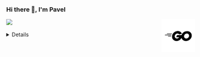 ### Hi there 👋, I'm Pavel

![](https://komarev.com/ghpvc/?username=mdalbrid)
<img align="right" alt="Golang" width="89px" src="https://raw.githubusercontent.com/github/explore/80688e429a7d4ef2fca1e82350fe8e3517d3494d/topics/go/go.png" />


<details>
  <align="right">
  <summary>:fire: Statistics:</summary>
   <img align="left" alt="codeSTACKr's GitHub Stats" src="https://github-readme-stats.vercel.app/api/top-langs/?username=mdalbrid&langs_count=8&layout=compact&theme=dracula" />
      <img align="centre" alt="codeSTACKr's GitHub Stats" src="https://github-readme-stats.vercel.app/api?username=mdalbrid&show_icons=true&theme=dracula" />
</details>
  
<!--
**mdalbrid/mdalbrid** is a ✨ _special_ ✨ repository because its `README.md` (this file) appears on your GitHub profile.

Here are some ideas to get you started:

- 🔭 I’m currently working on ...
- 🌱 I’m currently learning ...
- 👯 I’m looking to collaborate on ...
- 🤔 I’m looking for help with ...
- 💬 Ask me about ...
- 📫 How to reach me: ...
- 😄 Pronouns: ...
- ⚡ Fun fact: ...
-->
